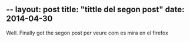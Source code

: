 --
layout: post
title: "tittle del segon post"
date: 2014-04-30
---

Well. Finally got the segon post per veure com es mira en el firefox
